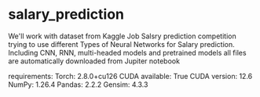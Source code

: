 # salary_prediction
We'll work with dataset from Kaggle Job Salsry prediction competition trying to use different Types of Neural Networks for Salary prediction. Including CNN, RNN, multi-headed models and pretrained models
all files are automatically downloaded from Jupiter notebook

requirements:
Torch: 2.8.0+cu126
CUDA available: True
CUDA version: 12.6
NumPy: 1.26.4
Pandas: 2.2.2
Gensim: 4.3.3
